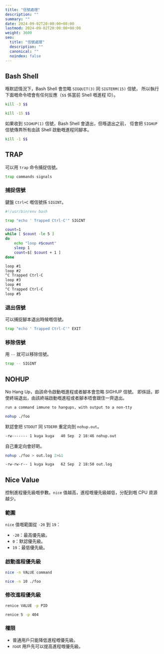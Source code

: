 ```yaml
---
title: "信號處理"
description: ""
summary: ""
date: 2024-09-02T20:00:00+08:00
lastmod: 2024-09-02T20:00:00+08:00
weight: 3600
seo:
  title: "信號處理"
  description: ""
  canonical: ""
  noindex: false
---
```


## Bash Shell

喺默認情況下，Bash Shell 會忽略 `SIGQUIT(3)` 同 `SIGTERM(15)` 信號，
所以執行下面嘅命令唔會有任何反應（`$$` 係當前 Shell 嘅進程 ID）。

```bash {frame="none"}
kill -3 $$
```

```bash {frame="none"}
kill -15 $$
```

如果收到 `SIGHUP(1)` 信號，Bash Shell 會退出，但喺退出之前，
佢會把 `SIGHUP` 信號傳畀所有由該 Shell 啟動嘅進程同腳本。

```bash {frame="none"}
kill -1 $$
```

## TRAP

可以用 `trap` 命令捕捉信號。

```bash {frame="none"}
trap commands signals
```

### 捕捉信號

鍵盤 `Ctrl+C` 嘅信號係 `SIGINT`。

```bash {frame="none"}
#!/usr/bin/env bash

trap "echo ' Trapped Ctrl-C'" SIGINT

count=1
while [ $count -le 5 ]
do
    echo "loop #$count"
    sleep 1
    count=$[ $count + 1 ]
done
```

```txt {frame="none"}
loop #1
loop #2
^C Trapped Ctrl-C
loop #3
loop #4
^C Trapped Ctrl-C
loop #5
```

### 退出信號

可以捕捉腳本退出時候嘅信號。

```bash {frame="none"}
trap "echo ' Trapped Ctrl-C'" EXIT
```

### 移除信號

用 `--` 就可以移除信號。

```bash {frame="none"}
trap -- SIGINT
```

## NOHUP

No Hang Up，由該命令啟動嘅進程或者腳本會忽略 SIGHUP 信號。
即係話，即使終端退出，由該終端啟動嘅進程或者腳本唔會跟住一齊退出。

```txt {frame="none"}
run a command immune to hangups, with output to a non-tty
```

```bash {frame="none"}
nohup ./foo
```

默認會把 `STDOUT` 同 `STDERR` 重定向到 `nohup.out`。

```bash {frame="none"}
-rw------- 1 kuga kuga   40 Sep  2 18:46 nohup.out
```

自己重定向會好啲。

```bash {frame="none"}
nohup ./foo > out.log 2>&1
```

```bash {frame="none"}
-rw-rw-r-- 1 kuga kuga   62 Sep  2 18:50 out.log
```

## Nice Value

控制進程優先級嘅參數。`nice` 值越高，進程嘅優先級越低，分配到嘅 CPU 資源越少。

### 範圍

`nice` 值嘅範圍從 `-20` 到 `19`：

* `-20`：最高優先級。
* `0`：默認優先級。
* `19`：最低優先級。

### 啟動進程優先級

```bash {frame="none"}
nice -n VALUE command
```

```bash {frame="none"}
nice -n 10 ./foo
```

### 修改進程優先級

```bash {frame="none"}
renice VALUE -p PID
```

```bash {frame="none"}
renice 5 -p 404
```

### 權限

* 普通用戶只能降低進程嘅優先級。
* root 用戶先可以提高進程嘅優先級。

